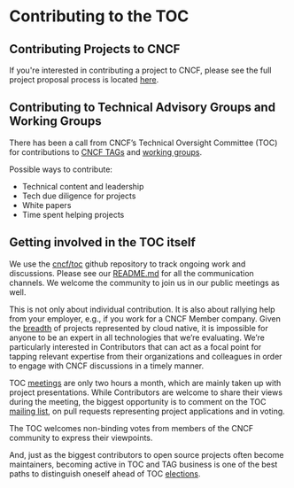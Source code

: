 # Contributing to the TOC

## Contributing Projects to CNCF

If you're interested in contributing a project to CNCF, please see the full project proposal process is located [here](https://github.com/cncf/toc/blob/main/process/project_proposals.md).

<!--- The above link 404s as the file does not exist on main in /process folder.  --->

## Contributing to Technical Advisory Groups and Working Groups

There has been a call from CNCF’s Technical Oversight Committee (TOC) for contributions to [CNCF TAGs](https://github.com/cncf/toc/blob/main/tags/cncf-tags.md) and [working groups](https://github.com/cncf/toc#working-groups).

Possible ways to contribute:

* Technical content and leadership
* Tech due diligence for projects
* White papers
* Time spent helping projects

## Getting involved in the TOC itself

We use the [cncf/toc](https://github.com/cncf/toc/) github repository to track ongoing work and discussions. Please see our [README.md](https://github.com/cncf/toc#readme) for all the communication channels. We welcome the community to join us in our public meetings as well.

This is not only about individual contribution.  It is also about rallying help from your employer, e.g., if you work for a CNCF Member company. Given the [breadth](https://landscape.cncf.io/) of projects represented by cloud native, it is impossible for anyone to be an expert in all technologies that we’re evaluating. We’re particularly interested in Contributors that can act as a focal point for tapping relevant expertise from their organizations and colleagues in order to engage with CNCF discussions in a timely manner.

TOC [meetings](https://github.com/cncf/toc#meeting-time) are only two hours a month, which are mainly taken up with project presentations. While Contributors are welcome to share their views during the meeting, the biggest opportunity is to comment on the TOC [mailing list](https://github.com/cncf/toc#mailing-list), on pull requests representing project applications and in voting.

The TOC welcomes non-binding votes from members of the CNCF community to express their viewpoints.

And, just as the biggest contributors to open source projects often become maintainers, becoming active in TOC and TAG business is one of the best paths to distinguish oneself ahead of TOC [elections](https://github.com/cncf/toc/blob/main/process/election-schedule.md).
